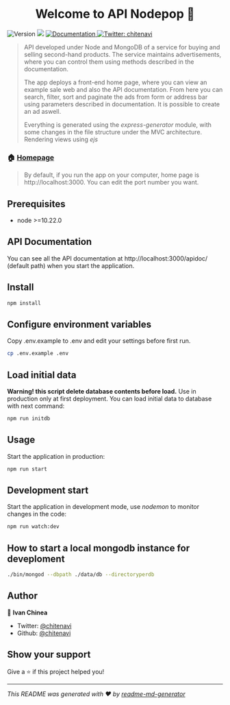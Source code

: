 <h1 align="center">Welcome to API Nodepop 👋</h1>
<p>
  <img alt="Version" src="https://img.shields.io/badge/version-1.0.0-blue.svg?cacheSeconds=2592000" />
  <img src="https://img.shields.io/badge/node-%3E%3D10.22.0-blue.svg" />
  <a href="http://localhost:3000/apidoc/" target="_blank">
    <img alt="Documentation" src="https://img.shields.io/badge/documentation-yes-brightgreen.svg" />
  </a>
  <a href="https://twitter.com/chitenavi" target="_blank">
    <img alt="Twitter: chitenavi" src="https://img.shields.io/twitter/follow/chitenavi.svg?style=social" />
  </a>
</p>

> API developed under Node and MongoDB of a service for buying and selling second-hand products. The service maintains advertisements, where you can control them using methods described in the documentation.
>
> The app deploys a front-end home page, where you can view an example sale web and also the API documentation. From here you can search, filter, sort and paginate the ads from form or address bar using parameters described in documentation. It is possible to create an ad aswell.
>
> Everything is generated using the _express-generator_ module, with some changes in the file structure under the MVC architecture. Rendering views using _ejs_

### 🏠 [Homepage](http://localhost:3000/ 'Default')

> By default, if you run the app on your computer, home page is http://localhost:3000. You can edit the port number you want.

## Prerequisites

- node >=10.22.0

## API Documentation

You can see all the API documentation at http://localhost:3000/apidoc/ (default path) when you start the application.

## Install

```sh
npm install
```

## Configure environment variables

Copy .env.example to .env and edit your settings before first run.

```sh
cp .env.example .env
```

## Load initial data

**Warning! this script delete database contents before load.**
Use in production only at first deployment.
You can load initial data to database with next command:

```sh
npm run initdb
```

## Usage

Start the application in production:

```sh
npm run start
```

## Development start

Start the application in development mode, use _nodemon_ to monitor changes in the code:

```sh
npm run watch:dev
```

## How to start a local mongodb instance for deveploment

```sh
./bin/mongod --dbpath ./data/db --directoryperdb
```

## Author

👤 **Ivan Chinea**

- Twitter: [@chitenavi](https://twitter.com/chitenavi)
- Github: [@chitenavi](https://github.com/chitenavi)

## Show your support

Give a ⭐️ if this project helped you!

---

_This README was generated with ❤️ by [readme-md-generator](https://github.com/kefranabg/readme-md-generator)_
